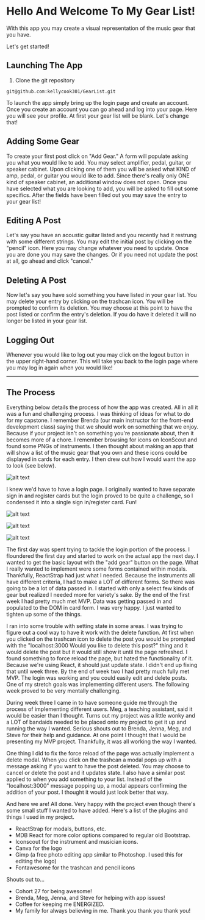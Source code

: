 
# Hello And Welcome To My Gear List!

With this app you may create a visual representation of the music gear that you have.

Let's get started!

## Launching The App

1. Clone the git repository
```
git@github.com:kellycook301/GearList.git
```


To launch the app simply bring up the login page and create an account. Once you create an account you can go ahead and log into your page.
Here you will see your profile. At first your gear list will be blank. Let's change that!

## Adding Some Gear
To create your first post click on "Add Gear." A form will populate asking you what you would like to add. You may select amplifier, pedal, guitar, or speaker cabinet. Upon clicking one of them you will be asked what KIND of amp, pedal, or guitar you would like to add. Since there's really only ONE kind of speaker cabinet, an additional window does not open. Once you have selected what you are looking to add, you will be asked to fill out some specifics. After the fields have been filled out you may save the entry to your gear list!

## Editing A Post
Let's say you have an acoustic guitar listed and you recently had it restrung with some different strings. You may edit the initial post by clicking on the "pencil" icon. Here you may change whatever you need to update. Once you are done you may save the changes. Or if you need not update the post at all, go ahead and click "cancel."

## Deleting A Post
Now let's say you have sold something you have listed in your gear list. You may delete your entry by clicking on the trashcan icon. You will be prompted to confirm its deletion. You may choose at this point to have the post listed or confirm the entry's deletion. If you do have it deleted it will no longer be listed in your gear list.

## Logging Out
Whenever you would like to log out you may click on the logout button in the upper right-hand corner. This will take you back to the login page where you may log in again when you would like!

------

## The Process
Everything below details the process of how the app was created. All in all it was a fun and challenging process. I was thinking of ideas for what to do for my capstone. I remember Brenda (our main instructor for the front-end development class) saying that we should work on something that we enjoy. Because if your project isn't on something you're passionate about, then it becomes more of a chore. I remember browsing for icons on IconScout and found some PNGs of instruments. I then thought about making an app that will show a list of the music gear that you own and these icons could be displayed in cards for each entry. I then drew out how I would want the app to look (see below).

![alt text](https://github.com/kellycook301/GearList/blob/master/App%20Layout%201_final2.JPG)

I knew we'd have to have a login page. I originally wanted to have separate sign in and register cards but the login proved to be quite a challenge, so I condensed it into a single sign in/register card. Fun!

![alt text](https://github.com/kellycook301/GearList/blob/master/App%20Layout%202_final2.JPG)

![alt text](https://github.com/kellycook301/GearList/blob/master/App%20Layout%203_final2.JPG)

![alt text](https://github.com/kellycook301/GearList/blob/master/App%20Layout%204_final.jpg)

The first day was spent trying to tackle the login portion of the process. I floundered the first day and started to work on the actual app the next day. I wanted to get the basic layout with the "add gear" button on the page. What I really wanted to implement were some forms contained within modals. Thankfully, ReactStrap had just what I needed. Because the instruments all have different criteria, I had to make a LOT of different forms. So there was going to be a lot of data passed in. I started with only a select few kinds of gear but realized I needed more for variety's sake. By the end of the first week I had pretty much met MVP. Data was getting passed in and populated to the DOM in card form. I was very happy. I just wanted to tighten up some of the things.

I ran into some trouble with setting state in some areas. I was trying to figure out a cool way to have it work with the delete function. At first when you clicked on the trashcan icon to delete the post you would be prompted with the "localhost:3000 Would you like to delete this post?" thing and it would delete the post but it would still show it until the page refreshed. I found something to force reload the page, but hated the functionality of it. Because we're using React, it should just update state. I didn't end up fixing that until week three. By the end of week two I had pretty much fully met MVP. The login was working and you could easily edit and delete posts. One of my stretch goals was implementing different users. The following week proved to be very mentally challenging.

During week three I came in to have someone guide me through the process of implementing different users. Meg, a teaching assistant, said it would be easier than I thought. Turns out my project was a little wonky and a LOT of bandaids needed to be placed onto my project to get it up and running the way I wanted. Serious shouts out to Brenda, Jenna, Meg, and Steve for their help and guidance. At one point I thought that I would be presenting my MVP project. Thankfully, it was all working the way I wanted.

One thing I did to fix the force reload of the page was actually implement a delete modal. When you click on the trashcan a modal pops up with a message asking if you want to have the post deleted. You may choose to cancel or delete the post and it updates state. I also have a similar post applied to when you add something to your list. Instead of the "localhost:3000" message popping up, a modal appears confirming the addition of your post. I thought it would just look better that way.

And here we are! All done. Very happy with the project even though there's some small stuff I wanted to have added. Here's a list of the plugins and things I used in my project.

* ReactStrap for modals, buttons, etc.
* MDB React for more color options compared to regular old Bootstrap.
* Iconscout for the instrument and musician icons.
* Canva for the logo
* Gimp (a free photo editing app similar to Photoshop. I used this for editing the logo)
* Fontawesome for the trashcan and pencil icons

Shouts out to...
* Cohort 27 for being awesome!
* Brenda, Meg, Jenna, and Steve for helping with app issues!
* Coffee for keeping me ENERGIZED.
* My family for always believing in me. Thank you thank you thank you!
